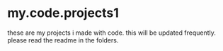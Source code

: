 # my.code.projects1
these are my projects i made with code. this will be updated frequently.
please read the readme in the folders.
